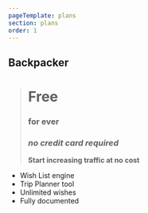 ```yaml
---
pageTemplate: plans
section: plans
order: 1
---
```


## Backpacker

<!--- ![Backpacker](../../images/hiking.svg) -->

> # Free
> ### for ever
> ### _no credit card required_
>
> **Start increasing traffic at no cost**

- Wish List engine
- Trip Planner tool
- Unlimited wishes
- Fully documented
